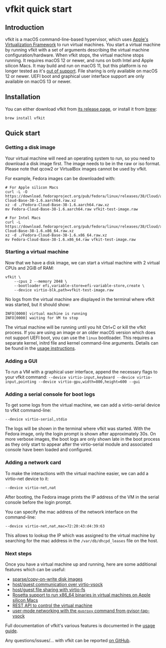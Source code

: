 # vfkit quick start

## Introduction

vfkit is a macOS command-line-based hypervisor, which uses [Apple's Virtualization Framework](https://developer.apple.com/documentation/virtualization?language=objc) to run virtual machines.
You start a virtual machine by running vfkit with a set of arguments describing the virtual machine configuration/hardware.
When vfkit stops, the virtual machine stops running.
It requires macOS 12 or newer, and runs on both Intel and Apple silicon Macs.
It may build and run on macOS 11, but this platform is no longer tested as it's [out of support](https://endoflife.date/macos).
File sharing is only available on macOS 12 or newer.
UEFI boot and graphical user interface support are only available on macOS 13 or newer.


## Installation

You can either download vfkit from [its release page](https://github.com/crc-org/vfkit/releases), or install it from [brew](https://brew.sh/):
```
brew install vfkit
```


## Quick start

### Getting a disk image

Your virtual machine will need an operating system to run, so you need to download a disk image first.
The image needs to be in the raw or iso format. Please note that qcow2 or
VirtualBox images cannot be used by vfkit.

For example, Fedora images can be downloaded with:
```
# For Apple silicon Macs
curl -L -O https://download.fedoraproject.org/pub/fedora/linux/releases/38/Cloud/aarch64/images/Fedora-Cloud-Base-38-1.6.aarch64.raw.xz
xz -d ./Fedora-Cloud-Base-38-1.6.aarch64.raw.xz
mv Fedora-Cloud-Base-38-1.6.aarch64.raw vfkit-test-image.raw

# For Intel Macs
curl -L https://download.fedoraproject.org/pub/fedora/linux/releases/38/Cloud/x86_64/images/Fedora-Cloud-Base-38-1.6.x86_64.raw.xz
xz -d ./Fedora-Cloud-Base-38-1.6.x86_64.raw.xz
mv Fedora-Cloud-Base-38-1.6.x86_64.raw vfkit-test-image.raw
```


### Starting a virtual machine


Now that we have a disk image, we can start a virtual machine with 2 virtual CPUs and 2GiB of RAM:

```
vfkit \
    --cpus 2 --memory 2048 \
    --bootloader efi,variable-store=efi-variable-store,create \
    --device virtio-blk,path=vfkit-test-image.raw
```

No logs from the virtual machine are displayed in the terminal where vfkit was started, but it should show:
```
INFO[0000] virtual machine is running
INFO[0000] waiting for VM to stop
```

The virtual machine will be running until you hit Ctrl+C or kill the vfkit process.
If you are using an image or an older macOS version which does not support UEFI boot, you can use the `linux` bootloader.
This requires a separate kernel, initrd file and kernel command-line arguments.
Details can be found in the [usage instructions](https://github.com/crc-org/vfkit/blob/main/doc/usage.md#linux-bootloader).

### Adding a GUI

To run a VM with a graphical user interface, append the necessary flags to your vfkit command:
`--device virtio-input,keyboard --device virtio-input,pointing --device virtio-gpu,width=800,height=600 --gui`

### Adding a serial console for boot logs

To get some logs from the virtual machine, we can add a virtio-serial device to vfkit command-line:
```
--device virtio-serial,stdio
```

The logs will be shown in the terminal where vfkit was started.
With the Fedora image, only the login prompt is shown after approximately 30s.
On more verbose images, the boot logs are only shown late in the boot process as they only start to appear after the virtio-serial module and associated console have been loaded and configured.


### Adding a network card

To make the interactions with the virtual machine easier, we can add a virtio-net device to it:
```
--device virtio-net,nat
```

After booting, the Fedora image prints the IP address of the VM in the serial console before the login prompt.

You can specify the mac address of the network interface on the command-line:
```
--device virtio-net,nat,mac=72:20:43:d4:39:63
```

This allows to lookup the IP which was assigned to the virtual machine by searching for the mac address in the `/var/db/dhcpd_leases` file on the host.


### Next steps


Once you have a virtual machine up and running, here are some additional features which can be useful:
- [sparse/copy-on-write disk images](https://github.com/crc-org/vfkit/blob/main/doc/usage.md#thin-images)
- [host/guest communication over virtio-vsock](https://github.com/crc-org/vfkit/blob/main/doc/usage.md#virtio-vsock-communication)
- [host/guest file sharing with virtio-fs](https://github.com/crc-org/vfkit/blob/main/doc/usage.md#file-sharing)
- [Rosetta support to run x86_64 binaries in virtual machines on Apple silicon Macs](https://github.com/crc-org/vfkit/blob/main/doc/usage.md#rosetta)
- [REST API to control the virtual machine](https://github.com/crc-org/vfkit/blob/main/doc/usage.md#restful-service)
- [user-mode networking with the `gvproxy` command from gvisor-tap-vsock](https://github.com/containers/gvisor-tap-vsock)

Full documentation of vfkit's various features is documented in the [usage guide](https://github.com/crc-org/vfkit/blob/main/doc/usage.md).

Any questions/issues/... with vfkit can be reported [on GitHub](https://github.com/crc-org/vfkit/issues/new).

